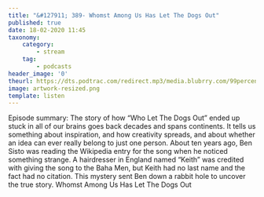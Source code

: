 ```yaml
---
title: "&#127911; 389- Whomst Among Us Has Let The Dogs Out"
published: true
date: 18-02-2020 11:45
taxonomy:
    category:
        - stream
    tag:
        - podcasts
header_image: '0'
theurl: https://dts.podtrac.com/redirect.mp3/media.blubrry.com/99percentinvisible/dovetail.prxu.org/96/cbd6e6e0-9d4d-4277-9a03-ae9aab4bcbaa/01_389_Whomst_Among_Us_Has_Let_The_Dogs_Out_pt01.mp3
image: artwork-resized.png
template: listen
--- 
```

Episode summary: The story of how “Who Let The Dogs Out” ended up stuck in all of our brains goes back decades and spans continents. It tells us something about inspiration, and how creativity spreads, and about whether an idea can ever really belong to just one person. About ten years ago, Ben Sisto was reading the Wikipedia entry for the song when he noticed something strange. A hairdresser in England named “Keith” was credited with giving the song to the Baha Men, but Keith had no last name and the fact had no citation. This mystery sent Ben down a rabbit hole to uncover the true story. Whomst Among Us Has Let The Dogs Out
